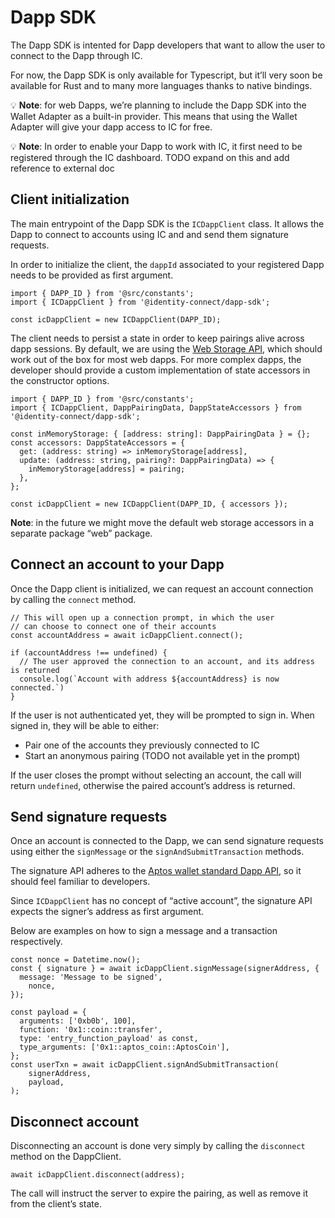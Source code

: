# Dapp SDK

The Dapp SDK is intented for Dapp developers that want to allow the user to connect to the Dapp through IC.

For now, the Dapp SDK is only available for Typescript, but it’ll very soon be available for Rust and to many more languages thanks to native bindings.

💡 **Note**: for web Dapps, we’re planning to include the Dapp SDK into the Wallet Adapter as a built-in provider. This means that using the Wallet Adapter will give your dapp access to IC for free.

💡 **Note**: In order to enable your Dapp to work with IC, it first need to be registered through the IC dashboard.
TODO expand on this and add reference to external doc

## Client initialization

The main entrypoint of the Dapp SDK is the `ICDappClient` class. It allows the Dapp to connect to accounts using IC and and send them signature requests.

In order to initialize the client, the `dappId` associated to your registered Dapp needs to be provided as first argument.

```tsx
import { DAPP_ID } from '@src/constants';
import { ICDappClient } from '@identity-connect/dapp-sdk';

const icDappClient = new ICDappClient(DAPP_ID);
```

The client needs to persist a state in order to keep pairings alive across dapp sessions. By default, we are using the [Web Storage API](https://developer.mozilla.org/en-US/docs/Web/API/Web_Storage_API), which should work out of the box for most web dapps. For more complex dapps, the developer should provide a custom implementation of state accessors in the constructor options.

```tsx
import { DAPP_ID } from '@src/constants';
import { ICDappClient, DappPairingData, DappStateAccessors } from '@identity-connect/dapp-sdk';

const inMemoryStorage: { [address: string]: DappPairingData } = {};
const accessors: DappStateAccessors = {
  get: (address: string) => inMemoryStorage[address],
  update: (address: string, pairing?: DappPairingData) => {
    inMemoryStorage[address] = pairing;
  },
};

const icDappClient = new ICDappClient(DAPP_ID, { accessors });
```

**Note**: in the future we might move the default web storage accessors in a separate package “web” package.

## Connect an account to your Dapp

Once the Dapp client is initialized, we can request an account connection by calling the `connect` method.

```tsx
// This will open up a connection prompt, in which the user
// can choose to connect one of their accounts
const accountAddress = await icDappClient.connect();

if (accountAddress !== undefined) {
  // The user approved the connection to an account, and its address is returned
  console.log(`Account with address ${accountAddress} is now connected.`)
}
```

If the user is not authenticated yet, they will be prompted to sign in. When signed in, they will be able to either:

- Pair one of the accounts they previously connected to IC
- Start an anonymous pairing (TODO not available yet in the prompt)

If the user closes the prompt without selecting an account, the call will return `undefined`, otherwise the paired account’s address is returned.

## Send signature requests

Once an account is connected to the Dapp, we can send signature requests using either the `signMessage` or the `signAndSubmitTransaction` methods.

The signature API adheres to the [Aptos wallet standard Dapp API](https://aptos.dev/standards/wallets/#dapp-api), so it should feel familiar to developers.

Since `ICDappClient` has no concept of “active account”, the signature API expects the signer’s address as first argument.

Below are examples on how to sign a message and a transaction respectively.

```tsx
const nonce = Datetime.now();
const { signature } = await icDappClient.signMessage(signerAddress, {
  message: 'Message to be signed',
	nonce,
});
```

```tsx
const payload = {
  arguments: ['0xb0b', 100],
  function: '0x1::coin::transfer',
  type: 'entry_function_payload' as const,
  type_arguments: ['0x1::aptos_coin::AptosCoin'],
};
const userTxn = await icDappClient.signAndSubmitTransaction(
	signerAddress,
	payload,
);
```

## Disconnect account

Disconnecting an account is done very simply by calling the `disconnect` method on the DappClient.

```tsx
await icDappClient.disconnect(address);
```

The call will instruct the server to expire the pairing, as well as remove it from the client’s state.
